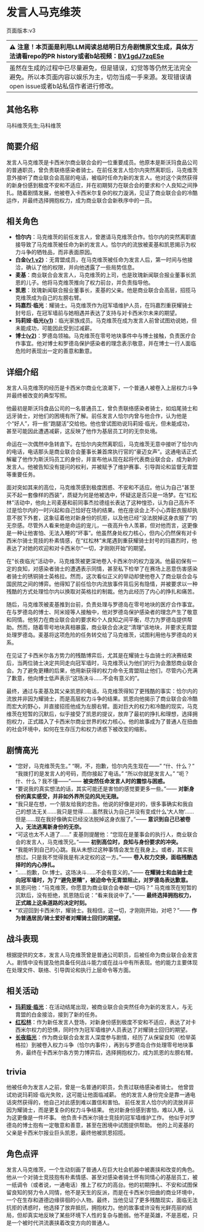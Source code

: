# 发言人马克维茨
页面版本:v3
 

| :warning: 注意！本页面是利用LLM阅读总结明日方舟剧情原文生成，具体方法请看repo的PR history或者b站视频：[BV1gdJ7zqESe](https://www.bilibili.com/video/BV1gdJ7zqESe/)         |
|:----------------------------|
| 虽然在生成的过程中已尽量避免，但是错误，幻觉等等仍然无法完全避免。所以本页面内容以娱乐为主，切勿当成一手来源。发现错误请open issue或者b站私信作者进行修改。|



## 其他名称
马科维茨先生;马科维茨
## 简要介绍
发言人马克维茨是卡西米尔商业联合会的一位重要成员。他原本是斯沃玛食品公司的普通职员，曾负责联络感染者骑士。在前任发言人恰尔内突然离职后，马克维茨意外接听了商业联合会高层的电话，被临时任命为新的发言人。他对这个突然获得的新身份感到极度不安和不适应，并在初期努力在联合会的要求和个人良知之间挣扎。随着剧情发展，他被卷入卡西米尔复杂的权力漩涡，见证了商业联合会的冷酷运作，并最终选择拥抱权力，成为商业联合会新秩序中的一员。
## 相关角色
-   **恰尔内**：马克维茨的前任发言人，曾邀请马克维茨合作。恰尔内的突然离职直接导致了马克维茨被任命为新的发言人。恰尔内的流放被麦基和凯恩揭示为权力斗争的牺牲品，而非表面原因。
-   **白金([v1](../chars/char_204_platnm.md),[v2](char_204_platnm.md))**：无胄盟成员，在马克维茨被任命为发言人后，第一时间与他接洽，确认了他的权限，并向他透露了一些局势信息。
-   **麦基**：商业联合会发言人，马克维茨的上司，也是玫瑰新闻联合报业董事长凯恩的儿子。他将马克维茨推向了权力前台，并负责指导他。
-   **凯恩**：玫瑰新闻联合报业董事长，麦基的父亲。他是商业联合会高层，招揽马克维茨成为自己的左膀右臂。
-   **玛嘉烈·临光**：耀骑士。马克维茨作为冠军墙维护人员，在玛嘉烈重获耀骑士封号后，在冠军墙前与她相遇并表达了支持与对卡西米尔未来的期望。
-   **玛莉娅·临光([v1](../chars/extended_char_8b2c94.md))**：临光家族成员。马克维茨在成为发言人前曾试图劝说她，但未能成功，可能因此受到过减薪。
-   **博士([v2](extended_char_bo_shi.md))**：罗德岛领袖。马克维茨在零号地块事件中与博士接触，负责医疗合作事宜。他对博士和罗德岛保护感染者的理念表示敬意，并在博士一行人面临危险时表现出一定的善意和歉意。
## 详细介绍
发言人马克维茨的经历是卡西米尔商业化浪潮下，一个普通人被卷入上层权力斗争并最终被改变的典型写照。

他最初是斯沃玛食品公司的一名普通员工，曾负责联络感染者骑士，如焰尾骑士和远牙骑士，对他们的困境有所了解。前任发言人恰尔内曾与他合作，认为他是个“好人”，将一些“跑腿活”交给他。他也曾试图劝说玛莉娅·临光，但未能成功，甚至可能因此遭遇减薪，这反映了他作为基层员工时的无奈处境。

命运在一次偶然中急转直下。在恰尔内突然离职后，马克维茨无意中接听了恰尔内的电话，电话那头是商业联合会董事长兼首席执行官的“豪迈女声”。这通电话正式解雇了他作为斯沃玛员工的身份，并宣布他从现在起将代表商业联合会，成为新的发言人。他被告知没有提问的权利，并被赋予了维护赛事、引导舆论和监督无胄盟等重要任务。

面对突如其来的高位，马克维茨感到极度困惑、不安和不适应。他认为自己“甚至买不起一套像样的西装”，质疑为何是他被选中，怀疑这是否只是一场梦。在“红松林”活动中，他向上司麦基和前同事杰拉德组长表达了这种惶恐，认为自己高升不过是恰尔内的一时兴起和自己恰好在场的结果。他在座谈会上不小心弄脏衣服却执意不脱下外套，这象征着他对新身份的抗拒，以及他已经“没法脱掉这身衣服了”的无奈感。尽管外人看来他是命运的宠儿，一夜高升令人羡慕，但对他而言，这更像是一种让他害怕、无法入睡的“坏事”。他虽然身处权力核心，但内心仍然保有对卡西米尔骑士竞技的朴素情感，在“红松林”末尾遇到重获耀骑士封号的玛嘉烈时，他表达了对她的欢迎和对卡西米尔“一切，才刚刚开始”的期望。

在“长夜临光”活动中，马克维茨被更深地卷入卡西米尔的权力漩涡。他最初保有一定的良知，对感染者骑士的遭遇表示同情，甚至私下检举了在赛场上恶意伤害感染者骑士的锈铜骑士英格拉。然而，这次看似正义的举动却使他卷入了商业联合会与国民院之间的博弈。他得知了前任恰尔内流放事件背后另有隐情，并被要求以一种残酷的方式处理恰尔内以换取对英格拉的制裁。他为此经历了内心的挣扎和痛苦。

随后，马克维茨被麦基推到台前，负责处理与罗德岛在零号地块的医疗合作事宜。在与罗德岛的博士、阿米娅等人接触中，他对罗德岛保护感染者的理念产生了敬意和同情。他努力在商业联合会的要求和个人良知之间平衡，尽力为罗德岛提供帮助。然而，随着零号地块真相暴露，商业联合会决定“清理”该地块，并要求无胄盟处理罗德岛。麦基将这项危险的任务转交给了马克维茨，试图利用他与罗德岛的关系。

在见证了卡西米尔各方势力的残酷博弈后，尤其是在耀骑士与血骑士的决赛结束后，当两位骑士决定共同走向冠军墙时，马克维茨认为他们的行为会激怒商业联合会。为了避免更糟的后果，他用新获得的权力命令无胄盟阻止他们，尽管内心充满了歉意，他向博士低声表示“这场决斗......不会有意义的”。

最终，通过与麦基及其父亲凯恩的电话，马克维茨得知了更残酷的事实：恰尔内的流放并非因为耀骑士，而是高层权力斗争的结果。凯恩向他揭示了商业联合会冷酷而宏大的野心，并直接招揽他成为左膀右臂。面对巨大的权力和冷酷的现实，马克维茨在短暂的沉默后，似乎接受了凯恩的提议，放弃了最初的挣扎和理想，选择拥抱权力，正式踏入了卡西米尔商业世界的权力核心。他的故事成为了普通人在扭曲的社会环境中，如何在生存压力和权力诱惑下被改变的缩影。
## 剧情高光
*   “您好，马克维茨先生。” “啊，不，抱歉，恰尔内先生现在——” “什、什么？” “我拨打的是发言人的号码，而你接起了电话。” “所以你就是发言人。” “呃？什、什么？我不懂——”—— **被突然任命发言人时的震惊与困惑。**
*   “要说我的真实想法的话，其实可能还是害怕的感觉要更多一些。”—— **对新身份的真实感受，并非如外界所见的风光无限。**
*   “我只是在想，一个朋友给我的忠告。他说的好像是对的，很多事确实和我自己的想法无关......我只是觉得......虽然我认为自己并没有变成什么‘大人物’......但是......现在我好像确实已经没法脱掉这身衣服了。”—— **意识到自己已被卷入，无法逃离新身份的无奈。**
*   “可这也太不人道了......” 麦基则提醒他：“您现在是董事会的执行人，商业联合会的发言人，马克维茨兄。”—— **初到高位时，良知与身份要求的冲突。**
*   “我能听到自己的心跳。我从未想过这种事情会发生在我身上。或者，其实我想过。只是我不觉得我是有决定权的这一方。”—— **卷入权力交换，面临残酷选择时的内心挣扎。**
*   “......抱歉，Dr.博士。这场决斗......不会有意义的。”—— **在耀骑士和血骑士走向冠军墙时，为了“避免更糟”，被迫命令无胄盟阻止，对罗德岛表达歉意。**
*   凯恩问他：“马克维茨，你愿意为商业联合会奉献一切吗？” 马克维茨在短暂的沉默后，没有拒绝，凯恩随后说：“看来我说中了。”—— **最终选择拥抱权力，正式踏上这条道路的决定时刻。**
*   “欢迎回到卡西米尔，耀骑士。我相信，这一切，才刚刚开始，对吧？”—— **作为普通居民/骑士爱好者对耀骑士回归的期望。**
## 战斗表现
根据提供的文本，发言人马克维茨曾是普通公司职员，后被任命为商业联合会发言人。剧情中没有提及他具备任何战斗能力或在战斗中有所表现。他的能力主要体现在处理文件、联络、引导舆论和执行上层命令等方面。
## 相关活动
-   **[玛莉娅·临光](../stories/act13d5.md)**：在活动结尾出现，被商业联合会突然任命为新的发言人，与无胄盟的白金接洽，接到了新的任务。
-   **[红松林](../stories/act9mini.md)**：作为新任发言人登场，对新身份感到极度不安和不适应，表达了对卡西米尔权力的恐惧，同时作为冠军墙维护人员表达了对耀骑士回归的期望。
-   **[长夜临光](../stories/act13side.md)**：作为商业联合会发言人深度参与剧情，经历了从保留良知（检举英格拉）到被卷入权力斗争（恰尔内事件），再到与罗德岛合作处理零号地块事务，最终在卡西米尔各方势力博弈后，选择拥抱权力，成为凯恩的左膀右臂。
## trivia
他被任命为发言人之前，曾是一名普通的职员，负责过联络感染者骑士。
他曾尝试劝说玛莉娅·临光失败，这可能让他面临减薪。
他的发言人身份完全是靠一通电话突然获得的，他自己对此感到难以置信和害怕。
前任发言人恰尔内的流放并非因为耀骑士，而是更复杂的权力斗争结果。
他对新身份感到害怕，难以入睡，认为这更像是一件坏事。
他负责卡西米尔骑士竞技的冠军墙维护工作。
他似乎对罗德岛的博士抱有一定敬意和善意，甚至在困境中试图提供帮助。
他的上司麦基的父亲是卡西米尔报业巨头凯恩，最终他被凯恩招揽。
## 角色点评
发言人马克维茨，一个生动刻画了普通人在巨大社会机器中被裹挟和改变的角色。他从一个对骑士竞技抱有朴素情感、甚至对感染者骑士怀有同情心的基层员工，被一纸调令（或者说，一通电话）推上了权力的高台。他的初期挣扎、不安和试图保留良知的努力令人同情，他不是天生的反派，而是在卡西米尔扭曲的商业环境中，一个在生存和道德边缘徘徊的小人物。最终，当他见证了更多残酷现实，面临无法抗拒的诱惑时，他选择了放弃抵抗，拥抱权力。他的故事或许没有光鲜亮丽的结局，但却真实地反映了某些环境下人性的复杂与脆弱。他不是英雄，不是恶棍，只是一个被时代洪流裹挟着改变方向的普通人。